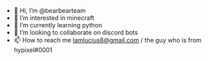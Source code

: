 - 👋 Hi, I’m @bearbearteam
- 👀 I’m interested in minecraft
- 🌱 I’m currently learning python
- 💞️ I’m looking to collaborate on discord bots
- 📫 How to reach me lamlucius8@gmail.com / the guy who is from hypixel#0001
